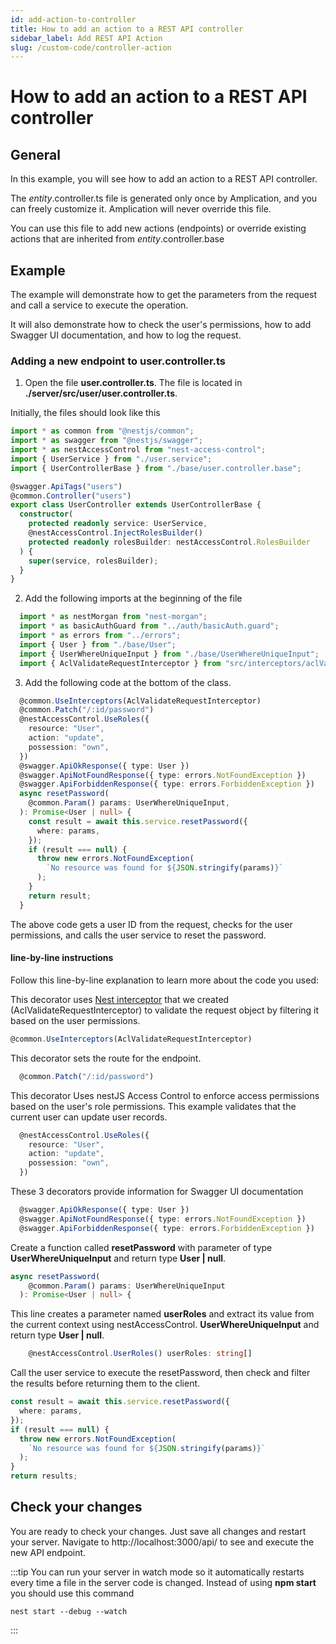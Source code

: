 ```yaml
---
id: add-action-to-controller
title: How to add an action to a REST API controller
sidebar_label: Add REST API Action
slug: /custom-code/controller-action
---
```


# How to add an action to a REST API controller

## General

In this example, you will see how to add an action to a REST API controller.

The _entity_.controller.ts file is generated only once by Amplication, and you can freely customize it. Amplication will never override this file.

You can use this file to add new actions (endpoints) or override existing actions that are inherited from _entity_.controller.base

## Example

The example will demonstrate how to get the parameters from the request and call a service to execute the operation.

It will also demonstrate how to check the user's permissions, how to add Swagger UI documentation, and how to log the request.

### Adding a new endpoint to user.controller.ts

1. Open the file **user.controller.ts**. The file is located in **./server/src/user/user.controller.ts**.

Initially, the files should look like this

```typescript
import * as common from "@nestjs/common";
import * as swagger from "@nestjs/swagger";
import * as nestAccessControl from "nest-access-control";
import { UserService } from "./user.service";
import { UserControllerBase } from "./base/user.controller.base";

@swagger.ApiTags("users")
@common.Controller("users")
export class UserController extends UserControllerBase {
  constructor(
    protected readonly service: UserService,
    @nestAccessControl.InjectRolesBuilder()
    protected readonly rolesBuilder: nestAccessControl.RolesBuilder
  ) {
    super(service, rolesBuilder);
  }
}
```
2. Add the following imports at the beginning of the file

```typescript
  import * as nestMorgan from "nest-morgan";
  import * as basicAuthGuard from "../auth/basicAuth.guard";
  import * as errors from "../errors";
  import { User } from "./base/User";
  import { UserWhereUniqueInput } from "./base/UserWhereUniqueInput";
  import { AclValidateRequestInterceptor } from "src/interceptors/aclValidateRequest.interceptor";
```

3. Add the following code at the bottom of the class.

```typescript
  @common.UseInterceptors(AclValidateRequestInterceptor)
  @common.Patch("/:id/password")
  @nestAccessControl.UseRoles({
    resource: "User",
    action: "update",
    possession: "own",
  })
  @swagger.ApiOkResponse({ type: User })
  @swagger.ApiNotFoundResponse({ type: errors.NotFoundException })
  @swagger.ApiForbiddenResponse({ type: errors.ForbiddenException })
  async resetPassword(
    @common.Param() params: UserWhereUniqueInput,
  ): Promise<User | null> {
    const result = await this.service.resetPassword({
      where: params,
    });
    if (result === null) {
      throw new errors.NotFoundException(
        `No resource was found for ${JSON.stringify(params)}`
      );
    }
    return result;
  }
```

The above code gets a user ID from the request, checks for the user permissions, and calls the user service to reset the password.

#### line-by-line instructions

Follow this line-by-line explanation to learn more about the code you used:

This decorator uses [Nest interceptor](https://docs.nestjs.com/interceptors) that we created (AclValidateRequestInterceptor) 
to validate the request object by filtering it based on the user permissions.

```typescript
@common.UseInterceptors(AclValidateRequestInterceptor)
```

This decorator sets the route for the endpoint.

```typescript
  @common.Patch("/:id/password")
```

This decorator Uses nestJS Access Control to enforce access permissions based on the user's role permissions. This example validates that the current user can update user records.

```typescript
  @nestAccessControl.UseRoles({
    resource: "User",
    action: "update",
    possession: "own",
  })
```

These 3 decorators provide information for Swagger UI documentation

```typescript
  @swagger.ApiOkResponse({ type: User })
  @swagger.ApiNotFoundResponse({ type: errors.NotFoundException })
  @swagger.ApiForbiddenResponse({ type: errors.ForbiddenException })
```

Create a function called **resetPassword** with parameter of type **UserWhereUniqueInput** and return type **User | null**.

```typescript
async resetPassword(
    @common.Param() params: UserWhereUniqueInput
  ): Promise<User | null> {
```

This line creates a parameter named **userRoles** and extract its value from the current context using nestAccessControl.
**UserWhereUniqueInput** and return type **User | null**.

```typescript
    @nestAccessControl.UserRoles() userRoles: string[]
```

Call the user service to execute the resetPassword, then check and filter the results before returning them to the client.

```typescript
const result = await this.service.resetPassword({
  where: params,
});
if (result === null) {
  throw new errors.NotFoundException(
    `No resource was found for ${JSON.stringify(params)}`
  );
}
return results;
```

## Check your changes

You are ready to check your changes. Just save all changes and restart your server.
Navigate to http://localhost:3000/api/ to see and execute the new API endpoint.

:::tip
You can run your server in watch mode so it automatically restarts every time a file in the server code is changed.
Instead of using **npm start** you should use this command

```
nest start --debug --watch
```

:::
